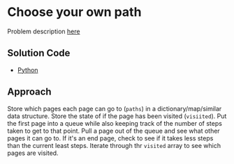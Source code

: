 # Choose your own path
Problem description [here](https://www.cemc.uwaterloo.ca/contests/computing/2018/stage%201/juniorEF.pdf)

## Solution Code
* [Python](./main.py)

## Approach
Store which pages each page can go to (`paths`) in a dictionary/map/similar data structure. Store the state of if the page has been visited (`visiited`). Put the first page into a queue while also keeping track of the number of steps taken to get to that point. Pull a page out of the queue and see what other pages it can go to. If it's an end page, check to see if it takes less steps than the current least steps. Iterate through thr `visited` array to see which pages are visited.
